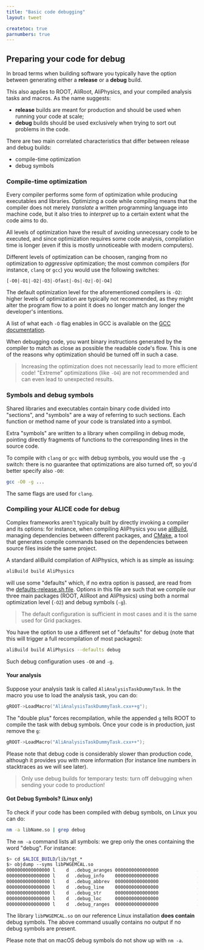 ```yaml
---
title: "Basic code debugging"
layout: tweet

createtoc: true
parnumbers: true
---
```



Preparing your code for debug
-----------------------------

In broad terms when building software you typically have the option between
generating either a **release** or a **debug** build.

This also applies to ROOT, AliRoot, AliPhysics, and your compiled analysis tasks
and macros. As the name suggests:

* **release** builds are meant for production and should be used when running
  your code at scale;
* **debug** builds should be used exclusively when trying to sort out problems
  in the code.

There are two main correlated characteristics that differ between release and
debug builds:

* compile-time optimization
* debug symbols


### Compile-time optimization

Every compiler performs some form of optimization while producing executables
and libraries. Optimizing a code while compiling means that the compiler does
not merely *translate* a written programming language into machine code, but it
also tries to *interpret* up to a certain extent what the code aims to do.

All levels of optimization have the result of avoiding unnecessary code to be
executed, and since optimization requires some code analysis, compilation time
is longer (even if this is mostly unnoticeable with modern computers).

Different levels of optimization can be choosen, ranging from no optimization
to *aggressive* optimization; the most common compilers (for instance, `clang`
or `gcc`) you would use the following switches:

```
[-O0|-O1|-O2|-O3|-Ofast|-Os|-Oz|-O|-O4]
```

The default optimization level for the aforementioned compilers is `-O2`:
higher levels of optimization are typically not recommended, as they might alter
the program flow to a point it does no longer match any longer the developer's
intentions.

A list of what each `-O` flag enables in GCC is available on the
[GCC documentation](https://gcc.gnu.org/onlinedocs/gcc/Optimize-Options.html#Optimize-Options).

When debugging code, you want binary instructions generated by the compiler to
match as close as possible the readable code's flow. This is one of the reasons
why optimization should be turned off in such a case.

> Increasing the optimization does not necessarily lead to more efficient code!
> "Extreme" optimizations (like `-O4`) are not recommended and can even lead
> to unexpected results.


### Symbols and debug symbols

Shared libraries and executables contain binary code divided into "sections",
and "symbols" are a way of referring to such sections. Each function or method
name of your code is translated into a symbol.

Extra "symbols" are written to a library when compiling in debug mode, pointing
directly fragments of functions to the corresponding lines in the source code.

To compile with `clang` or `gcc` with debug symbols, you would use the `-g`
switch: there is no guarantee that optimizations are also turned off, so you'd
better specify also `-O0`:

```bash
gcc -O0 -g ...
```

The same flags are used for `clang`.


### Compiling your ALICE code for debug

Complex frameworks aren't typically built by directly invoking a compiler and
its options: for instance, when compiling AliPhysics you use
[aliBuild](https://alisw.github.io/alibuild/tutorial.html), managing
dependencies between different packages, and [CMake](https://cmake.org/), a
tool that generates compile commands based on the dependencies between source
files inside the same project.

A standard aliBuild compilation of AliPhysics, which is as simple as issuing:

```bash
aliBuild build AliPhysics
```

will use some "defaults" which, if no extra option is passed, are read from the
[defaults-release.sh
file](https://github.com/alisw/alidist/blob/master/defaults-release.sh). Options
in this file are such that we compile our three main packages (ROOT, AliRoot and
AliPhysics) using both a normal optimization level (`-O2`) and debug symbols
(`-g`).

> The default configuration is sufficient in most cases and it is the same used
> for Grid packages.

You have the option to use a different set of "defaults" for debug (note that
this will trigger a full recompilation of most packages):

```bash
aliBuild build AliPhysics --defaults debug
```

Such debug configuration uses `-O0` and `-g`.


#### Your analysis

Suppose your analysis task is called `AliAnalysisTaskDummyTask`. In the macro
you use to load the analysis task, you can do:

```c++
gROOT->LoadMacro("AliAnalysisTaskDummyTask.cxx++g");
```

The "double plus" forces recompilation, while the appended `g` tells ROOT to
compile the task with debug symbols. Once your code is in production, just
remove the `g`:

```c++
gROOT->LoadMacro("AliAnalysisTaskDummyTask.cxx++");
```

Please note that debug code is considerably slower than production code,
although it provides you with more information (for instance line numbers in
stacktraces as we will see later).

> Only use debug builds for temporary tests: turn off debugging when
> sending your code to production!


#### Got Debug Symbols? (Linux only)

To check if your code has been compiled with debug symbols, on Linux you can
do:

```bash
nm -a libName.so | grep debug
```

The `nm -a` command lists all symbols: we grep only the ones containing the
word "debug". For instance:

```bash
$> cd $ALICE_BUILD/lib/tgt_*
$> objdump --syms libPWGEMCAL.so
0000000000000000 l    d  .debug_aranges	0000000000000000              .debug_aranges
0000000000000000 l    d  .debug_info    0000000000000000              .debug_info
0000000000000000 l    d  .debug_abbrev  0000000000000000              .debug_abbrev
0000000000000000 l    d  .debug_line    0000000000000000              .debug_line
0000000000000000 l    d  .debug_str     0000000000000000              .debug_str
0000000000000000 l    d  .debug_loc     0000000000000000              .debug_loc
0000000000000000 l    d  .debug_ranges  0000000000000000              .debug_ranges
```

The library `libPWGEMCAL.so` on our reference Linux installation **does
contain** debug symbols. The above command usually contains no output if no
debug symbols are present.

Please note that on macOS debug symbols do not show up with `nm -a`.
